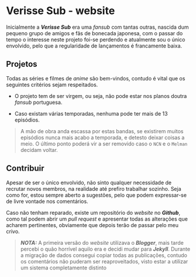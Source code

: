 # Verisse Sub - website

Inicialmente a ***Verisse Sub*** era uma *fansub* com tantas outras, nascida dum pequeno grupo de amigos e fãs de bonecada japonesa, com o passar do tempo o interesse neste projeto foi-se perdendo e atualmente sou o único envolvido, pelo que a regularidade de lançamentos é francamente baixa.

## Projetos

Todas as séries e filmes de *anime* são bem-vindos, contudo é vital que os seguintes critérios sejam respeitados.

- O projeto tem de ser virgem, ou seja, não pode estar nos planos doutra *fansub* portuguesa.

- Caso existam várias temporadas, nenhuma pode ter mais de 13 episódios.

> A mão de obra anda escassa por estas bandas, se existirem muitos episódios nunca mais acabo a temporada, e detesto deixar coisas a meio. O último ponto poderá vir a ser removido caso o `NCN` e o `Melman` decidam voltar.

## Contribuir

Apesar de ser o único envolvido, não sinto qualquer necessidade de recrutar novos membros, na realidade até prefiro trabalhar sozinho. Seja como for, estou sempre aberto a sugestões, pelo que podem expressar-se de livre vontade nos comentários.

Caso não tenham reparado, existe um repositório do *website* no ***Github***, como tal podem abrir um *pull request* e apresentar todas as alterações que acharem pertinentes, obviamente que depois terão de passar pelo meu crivo.

> ___NOTA:___ A primeira versão do *website* utilizava o ***Blogger***, mais tarde percebi o quão horrível aquilo era e decidi mudar para ***Jekyll***. Durante a migração de dados consegui copiar todas as publicações, contudo os comentários não puderam ser reaproveitados, visto estar a utilizar um sistema completamente distinto
